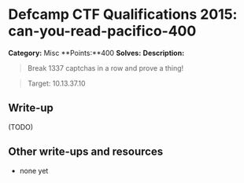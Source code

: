 # Defcamp CTF Qualifications 2015: can-you-read-pacifico-400

**Category:** Misc
**Points:**400
**Solves:**
**Description:**

> Break 1337 captchas in a row and prove a thing!

> Target: 10.13.37.10


## Write-up

(TODO)

## Other write-ups and resources

* none yet
